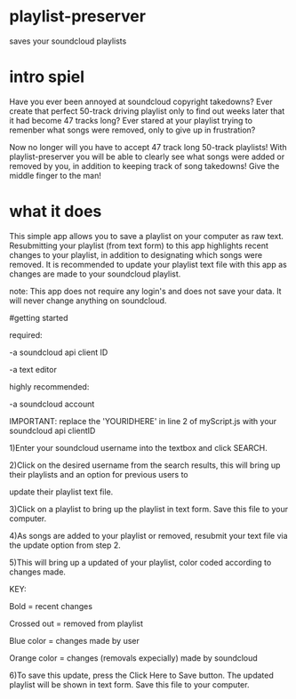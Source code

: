 # playlist-preserver
saves your soundcloud playlists

# intro spiel
Have you ever been annoyed at soundcloud copyright takedowns? Ever create that perfect 50-track driving playlist only to find out weeks later that it had become 47 tracks long? Ever stared at your playlist trying to remenber what songs were removed, only to give up in frustration?

Now no longer will you have to accept 47 track long 50-track playlists! With playlist-preserver you will be able to clearly see what songs were added or removed by you, in addition to keeping track of song takedowns!  Give the middle finger to the man!

# what it does
This simple app allows you to save a playlist on your computer as raw text. Resubmitting your playlist (from text form) to this app highlights recent changes to your playlist, in addition to designating which songs were removed. It is recommended to update your playlist text file with this app as changes are made to your soundcloud playlist. 


note: This app does not require any login's and does not save your data. It will never change anything on soundcloud.

#getting started

required:

-a soundcloud api client ID

-a text editor


highly recommended:

-a soundcloud account





IMPORTANT: replace the 'YOURIDHERE' in line 2 of myScript.js with your soundcloud api clientID


1)Enter your soundcloud username into the textbox and click SEARCH.

2)Click on the desired username from the search results, this will bring up their playlists and an option for previous users to

update their playlist text file.

3)Click on a playlist to bring up the playlist in text form. Save this file to your computer.

4)As songs are added to your playlist or removed, resubmit your text file via the update option from step 2.

5)This will bring up a updated of your playlist, color coded according to changes made.

KEY:

Bold = recent changes

Crossed out = removed from playlist

Blue color = changes made by user

Orange color = changes (removals expecially) made by soundcloud


6)To save this update, press the Click Here to Save button. The updated playlist will be shown in text form. Save this file to your computer.
